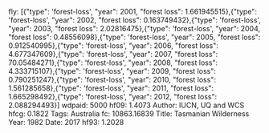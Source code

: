 fly: [{"type": 'forest-loss', "year": 2001, "forest loss": 1.661945515},{"type": 'forest-loss', "year": 2002, "forest loss": 0.163749432},{"type": 'forest-loss', "year": 2003, "forest loss": 2.02816475},{"type": 'forest-loss', "year": 2004, "forest loss": 0.48556098},{"type": 'forest-loss', "year": 2005, "forest loss": 0.912540995},{"type": 'forest-loss', "year": 2006, "forest loss": 4.677347609},{"type": 'forest-loss', "year": 2007, "forest loss": 70.05484271},{"type": 'forest-loss', "year": 2008, "forest loss": 4.333715107},{"type": 'forest-loss', "year": 2009, "forest loss": 0.790251247},{"type": 'forest-loss', "year": 2010, "forest loss": 1.561285658},{"type": 'forest-loss', "year": 2011, "forest loss": 1.665298492},{"type": 'forest-loss', "year": 2012, "forest loss": 2.088294493}]
wdpaid: 5000
hf09: 1.4073
Author: IUCN, UQ and WCS
hfcg: 0.1822
Tags: Australia
fc: 10863.16839
Title: Tasmanian Wilderness
Year: 1982
Date: 2017
hf93: 1.2028
